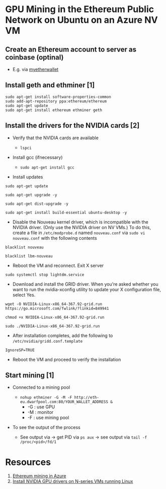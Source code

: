 # GPU Mining in the Ethereum Public Network on Ubuntu on an Azure NV VM


## Create an Ethereum account to server as coinbase (optinal)
*   E.g. via [myetherwallet](https://www.myetherwallet.com/)


## Install geth and ethminer [1]
```
sudo apt-get install software-properties-common  
sudo add-apt-repository ppa:ethereum/ethereum  
sudo apt-get update
sudo apt-get install ethereum ethminer geth
```

## Install the drivers for the NVIDIA cards [2]
*   Verify that the NVIDIA cards are available
    *   `lspci`

*   Install gcc (ifnecessary)
    *   `sudo apt-get install gcc`

*   Install updates
```
sudo apt-get update

sudo apt-get upgrade -y

sudo apt-get dist-upgrade -y

sudo apt-get install build-essential ubuntu-desktop -y
```

*   Disable the Nouveau kernel driver, which is incompatible with the NVIDIA driver. (Only use the NVIDIA driver on NV VMs.) To do this, create a file in `/etc/modprobe.d` named `nouveau.conf`  via `sudo vi nouveau.conf` with the following contents
```
blacklist nouveau

blacklist lbm-nouveau
```

*   Reboot the VM and reconnect. Exit X server
```
sudo systemctl stop lightdm.service
```

*   Download and install the GRID driver. When you're asked whether you want to run the nvidia-xconfig utility to update your X configuration file, select Yes.
```
wget -O NVIDIA-Linux-x86_64-367.92-grid.run https://go.microsoft.com/fwlink/?linkid=849941

chmod +x NVIDIA-Linux-x86_64-367.92-grid.run

sudo ./NVIDIA-Linux-x86_64-367.92-grid.run
```

*   After installation completes, add the following to `/etc/nvidia/gridd.conf.template`
```
IgnoreSP=TRUE
```

*   Reboot the VM and proceed to verify the installation


## Start mining [1]

*   Connected to a mining pool
    *   `nohup ethminer -G -M -F http://eth-eu.dwarfpool.com:80/YOUR_WALLET_ADDRESS &`
        *   -G : use GPU
        *   -M : monitor
        *   -F : use mining pool

*   To see the output of the process
    *   See output via -> get PID via `ps aux` -> see output via `tail -f /proc/<pid>/fd/1`


# Resources
1.  [Ethereum mining in Azure](https://blog.vincent.frl/ethereum-mining-in-azure/)
2.  [Install NVIDIA GPU drivers on N-series VMs running Linux](https://docs.microsoft.com/en-us/azure/virtual-machines/linux/n-series-driver-setup)